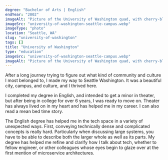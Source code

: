 ```yaml
---
degree: "Bachelor of Arts | English"
endYear: "2002"
imageAlt: "Picture of the University of Washington quad, with cherry-blossom trees in bloom"
imageSrc: "university-of-washington-seattle-campus.webp"
imageType: "photo"
location: "Seattle, WA"
slug: "university-of-washington"
tags: []
title: "University of Washington"
type: "education"
imageSrc: "university-of-washington-seattle-campus.webp"
imageAlt: "Picture of the University of Washington quad, with cherry-blossom trees in bloom"
---
```

After a long journey trying to figure out what kind of community and culture I most belonged to, I made my way to Seattle Washington.  It was a beautiful city, campus, and culture, and I thrived here.

I completed my degree in English, and intended to get a minor in theater, but after being in college for over 6 years, I was ready to move on.  Theater has always lived on in my heart and has helped me in my career.  I can also read a mean bed time story.

The English degree has helped me in the tech space in a variety of unexpected ways.  First, conveying technically dense and complicated concepts is really hard.  Particularly when discussing large systems, you have to be able to describe both the larger whole as well as its parts.  My degree has helped me refine and clarify how I talk about tech, whether to fellow engineer, or other colleagues whose eyes begin to glaze over at the first mention of microservice architectures.